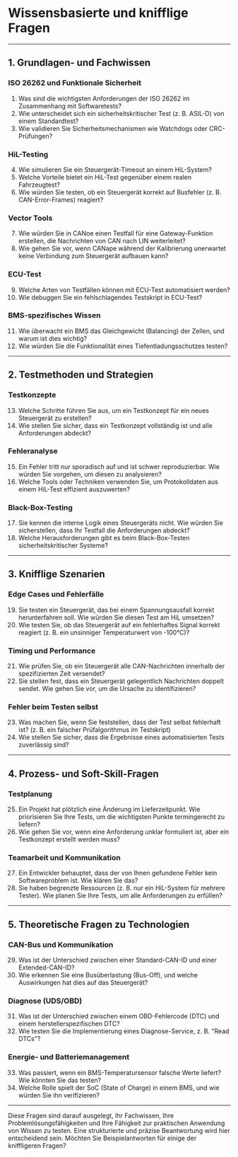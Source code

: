 # Wissensbasierte und knifflige Fragen

---

## **1. Grundlagen- und Fachwissen**

### **ISO 26262 und Funktionale Sicherheit**
1. Was sind die wichtigsten Anforderungen der ISO 26262 im Zusammenhang mit Softwaretests?
2. Wie unterscheidet sich ein sicherheitskritischer Test (z. B. ASIL-D) von einem Standardtest?  
3. Wie validieren Sie Sicherheitsmechanismen wie Watchdogs oder CRC-Prüfungen?

### **HiL-Testing**
4. Wie simulieren Sie ein Steuergerät-Timeout an einem HiL-System? 
5. Welche Vorteile bietet ein HiL-Test gegenüber einem realen Fahrzeugtest? 
6. Wie würden Sie testen, ob ein Steuergerät korrekt auf Busfehler (z. B. CAN-Error-Frames) reagiert?

### **Vector Tools**
7. Wie würden Sie in CANoe einen Testfall für eine Gateway-Funktion erstellen, die Nachrichten von CAN nach LIN weiterleitet?  
8. Wie gehen Sie vor, wenn CANape während der Kalibrierung unerwartet keine Verbindung zum Steuergerät aufbauen kann?

### **ECU-Test**
9. Welche Arten von Testfällen können mit ECU-Test automatisiert werden?  
10. Wie debuggen Sie ein fehlschlagendes Testskript in ECU-Test?  

### **BMS-spezifisches Wissen**
11. Wie überwacht ein BMS das Gleichgewicht (Balancing) der Zellen, und warum ist dies wichtig?  
12. Wie würden Sie die Funktionalität eines Tiefentladungsschutzes testen?

---

## **2. Testmethoden und Strategien**
### **Testkonzepte**
13. Welche Schritte führen Sie aus, um ein Testkonzept für ein neues Steuergerät zu erstellen?  
14. Wie stellen Sie sicher, dass ein Testkonzept vollständig ist und alle Anforderungen abdeckt?

### **Fehleranalyse**
15. Ein Fehler tritt nur sporadisch auf und ist schwer reproduzierbar. Wie würden Sie vorgehen, um diesen zu analysieren?  
16. Welche Tools oder Techniken verwenden Sie, um Protokolldaten aus einem HiL-Test effizient auszuwerten?

### **Black-Box-Testing**
17. Sie kennen die interne Logik eines Steuergeräts nicht. Wie würden Sie sicherstellen, dass Ihr Testfall die Anforderungen abdeckt?  
18. Welche Herausforderungen gibt es beim Black-Box-Testen sicherheitskritischer Systeme?

---

## **3. Knifflige Szenarien**
### **Edge Cases und Fehlerfälle**
19. Sie testen ein Steuergerät, das bei einem Spannungsausfall korrekt herunterfahren soll. Wie würden Sie diesen Test am HiL umsetzen?  
20. Wie testen Sie, ob das Steuergerät auf ein fehlerhaftes Signal korrekt reagiert (z. B. ein unsinniger Temperaturwert von -100°C)?

### **Timing und Performance**
21. Wie prüfen Sie, ob ein Steuergerät alle CAN-Nachrichten innerhalb der spezifizierten Zeit versendet?  
22. Sie stellen fest, dass ein Steuergerät gelegentlich Nachrichten doppelt sendet. Wie gehen Sie vor, um die Ursache zu identifizieren?

### **Fehler beim Testen selbst**
23. Was machen Sie, wenn Sie feststellen, dass der Test selbst fehlerhaft ist? (z. B. ein falscher Prüfalgorithmus im Testskript)
24. Wie stellen Sie sicher, dass die Ergebnisse eines automatisierten Tests zuverlässig sind?

---

## **4. Prozess- und Soft-Skill-Fragen**
### **Testplanung**
25. Ein Projekt hat plötzlich eine Änderung im Lieferzeitpunkt. Wie priorisieren Sie Ihre Tests, um die wichtigsten Punkte termingerecht zu liefern?  
26. Wie gehen Sie vor, wenn eine Anforderung unklar formuliert ist, aber ein Testkonzept erstellt werden muss?

### **Teamarbeit und Kommunikation**
27. Ein Entwickler behauptet, dass der von Ihnen gefundene Fehler kein Softwareproblem ist. Wie klären Sie das?  
28. Sie haben begrenzte Ressourcen (z. B. nur ein HiL-System für mehrere Tester). Wie planen Sie Ihre Tests, um alle Anforderungen zu erfüllen?

---

## **5. Theoretische Fragen zu Technologien**
### **CAN-Bus und Kommunikation**
29. Was ist der Unterschied zwischen einer Standard-CAN-ID und einer Extended-CAN-ID?  
30. Wie erkennen Sie eine Busüberlastung (Bus-Off), und welche Auswirkungen hat dies auf das Steuergerät?

### **Diagnose (UDS/OBD)**
31. Was ist der Unterschied zwischen einem OBD-Fehlercode (DTC) und einem herstellerspezifischen DTC?  
32. Wie testen Sie die Implementierung eines Diagnose-Service, z. B. "Read DTCs"?

### **Energie- und Batteriemanagement**
33. Was passiert, wenn ein BMS-Temperatursensor falsche Werte liefert? Wie könnten Sie das testen?  
34. Welche Rolle spielt der SoC (State of Charge) in einem BMS, und wie würden Sie ihn verifizieren?

---

Diese Fragen sind darauf ausgelegt, Ihr Fachwissen, Ihre Problemlösungsfähigkeiten und Ihre Fähigkeit zur praktischen Anwendung von Wissen zu testen. Eine strukturierte und präzise Beantwortung wird hier entscheidend sein. Möchten Sie Beispielantworten für einige der kniffligeren Fragen?